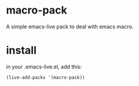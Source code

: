 macro-pack
==========

A simple emacs-live pack to deal with emacs macro.

# install

in your .emacs-live.el, add this:

```el
(live-add-packs '(macro-pack))
```
